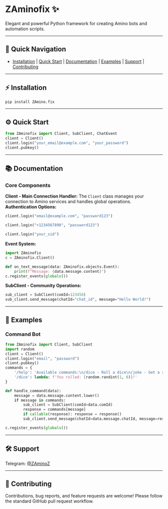 
# ZAminofix ✨
Elegant and powerful Python framework for creating Amino bots and automation scripts.


---

## 🚀 Quick Navigation
- [Installation](#-installation) | [Quick Start](#-quick-start) | [Documentation](#-documentation) | [Examples](#-examples) | [Support](#-support) | [Contributing](#-contributing)

---

## ⚡ Installation
```bash
pip install ZAmino.fix
````

---

## ⚙️ Quick Start

```python
from ZAminofix import Client, SubClient, ChatEvent
client = Client()
client.login("your_email@example.com", "your_password")
client.pubkey()

```

---

## 📚 Documentation

### Core Components

**Client - Main Connection Handler:** The `Client` class manages your connection to Amino services and handles global operations.
**Authentication Options:**

```python
client.login("email@example.com", "password123")

client.login("+1234567890", "password123")

client.login("your_sid")
```

**Event System:**

```python
import ZAminofix
c = ZAminofix.Client()

def on_text_message(data: ZAminofix.objects.Event):
    print(f"Message: {data.message.content}")
c.register_events(globals())
```

**SubClient - Community Operations:**

```python
sub_client = SubClient(comId=123456)
sub_client.send_message(chatId="chat_id", message="Hello World!")
```

---

## 🧪 Examples

### Command Bot

```python
from ZAminofix import Client, SubClient
import random
client = Client()
client.login("email", "password")
client.pubkey()
commands = {
    '/help': 'Available commands:\n/dice - Roll a dice\n/joke - Get a random joke',
    '/dice': lambda: f'You rolled: {random.randint(1, 6)}!'
}

def handle_command(data):
    message = data.message.content.lower()
    if message in commands:
        sub_client = SubClient(comId=data.comId)
        response = commands[message]
        if callable(response): response = response()
        sub_client.send_message(chatId=data.message.chatId, message=response)

c.register_events(globals())
```

---

## 🛠️ Support

Telegram: [@ZAminoZ](https://t.me/ZAminoZ)

---

## 🤝 Contributing

Contributions, bug reports, and feature requests are welcome! Please follow the standard GitHub pull request workflow.
